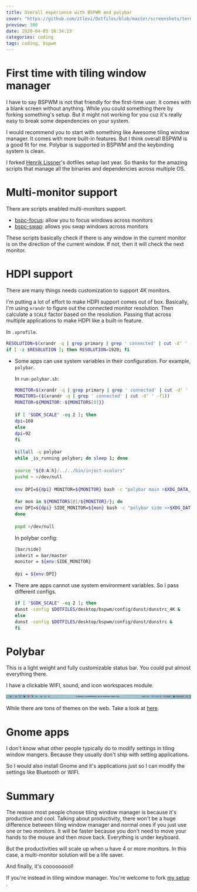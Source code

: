 ```yaml
---
title: Overall experience with BSPWM and polybar
cover: "https://github.com/ztlevi/Dotfiles/blob/master/screenshots/terminal.jpg?raw=true"
preview: 300
date: 2020-04-03 16:34:23
categories: coding
tags: coding, bspwm
---
```


# First time with tiling window manager

I have to say BSPWM is not that friendly for the first-time user. It comes with a blank screen without anything. While
you could something there by forking something's setup. But it might not working for you cuz it's really easy to break
some dependencies on your system.

I would recommend you to start with something like Awesome tiling window manager. It comes with more built-in features.
But I think overall BSPWM is a good fit for me. Polybar is supported in BSPWM and the keybinding system is clean.

I forked [Henrik Lissner](https://github.com/hlissner)'s dotfiles setup last year. So thanks for the amazing scripts
that manage all the binaries and dependencies across multiple OS.

# Multi-monitor support

There are scripts enabled multi-monitors support.

- [bspc-focus](https://github.com/ztlevi/Dotfiles/blob/master/desktop/bspwm/bin/bspc-focus): allow you to focus windows
  across monitors
- [bspc-swap](https://github.com/ztlevi/Dotfiles/blob/master/desktop/bspwm/bin/bspc-swap): allows you swap windows
  across monitors

These scripts basically check if there is any window in the current monitor is on the direction of the current window.
If not, then it will check the next monitor.

# HDPI support

There are many things needs customization to support 4K monitors.

I'm putting a lot of effort to make HDPI support comes out of box. Basically, I'm using `xrandr` to figure out the
connected monitor resolution. Then calculate a `SCALE` factor based on the resolution. Passing that across multiple
applications to make HDPI like a built-in feature.

In `.xprofile`.

```bash
RESOLUTION=$(xrandr -q | grep primary | grep ' connected' | cut -d' ' -f4 | cut -d 'x' -f1)
if [ -z $RESOLUTION ]; then RESOLUTION=1920; fi
```

- Some apps can use system variables in their configuration. For example, `polybar`.

  In `run-polybar.sh`:

  ```bash
  MONITOR=$(xrandr -q | grep primary | grep ' connected' | cut -d' ' -f1)
  MONITORS=($(xrandr -q | grep ' connected' | cut -d' ' -f1))
  MONITOR=${MONITOR:-${MONITORS[0]}}

  if [ "$GDK_SCALE" -eq 2 ]; then
  dpi=160
  else
  dpi=92
  fi

  killall -q polybar
  while _is_running polybar; do sleep 1; done

  source "${0:A:h}/../../bin/inject-xcolors"
  pushd ~ >/dev/null

  env DPI=${dpi} MONITOR=${MONITOR} bash -c "polybar main >$XDG_DATA_HOME/polybar.log 2>&1 &"

  for mon in ${MONITORS[@]/${MONITOR}/}; do
  env DPI=${dpi} SIDE_MONITOR=${mon} bash -c "polybar side >>$XDG_DATA_HOME/polybar.log 2>&1 &"
  done

  popd >/dev/null
  ```

  In polybar config:

  ```bash
  [bar/side]
  inherit = bar/master
  monitor = ${env:SIDE_MONITOR}

  dpi = ${env:DPI}
  ```

- There are apps cannot use system environment variables. So I pass different configs.

  ```bash
  if [ "$GDK_SCALE" -eq 2 ]; then
  dunst -config $DOTFILES/desktop/bspwm/config/dunst/dunstrc_4K &
  else
  dunst -config $DOTFILES/desktop/bspwm/config/dunst/dunstrc &
  fi
  ```

# Polybar

This is a light weight and fully customizable status bar. You could put almost everything there.

I have a clickable WIFI, sound, and icon workspaces module.

![polybar](https://raw.githubusercontent.com/ztlevi/picee_images/master/common/image.soyiqyuc4wi.png)

While there are tons of themes on the web. Take a look at [here](https://github.com/polybar/polybar).

# Gnome apps

I don't know what other people typically do to modify settings in tiling window mangers. Because they usually don't ship
with setting applications.

So I would also install Gnome and it's applications just so I can modify the settings like Bluetooth or WIFI.

# Summary

The reason most people choose tiling window manager is because it's productive and cool. Talking about productivity,
there won't be a huge difference between tiling window manager and normal ones if you just use one or two monitors. It
will be faster because you don't need to move your hands to the mouse and then move back. Everything is under keyboard.

But the productivities will scale up when u have 4 or more monitors. In this case, a multi-monitor solution will be a
life saver.

And finally, it's cooooooool!

If you're instead in tiling window manager. You're welcome to fork [ my setup ](https://github.com/ztlevi/Dotfiles).
